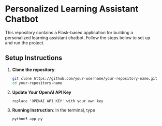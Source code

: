 # Personalized Learning Assistant Chatbot

This repository contains a Flask-based application for building a personalized learning assistant chatbot. Follow the steps below to set up and run the project.

## Setup Instructions

1. **Clone the repository**:
   ```bash
   git clone https://github.com/your-username/your-repository-name.git
   cd your-repository-name

2. **Update Your OpenAI API Key**
   ```plaintext
   replace 'OPENAI_API_KEY' with your own key

4. **Running Instruction**: In the terminal, type
   ```bash
   python3 app.py
